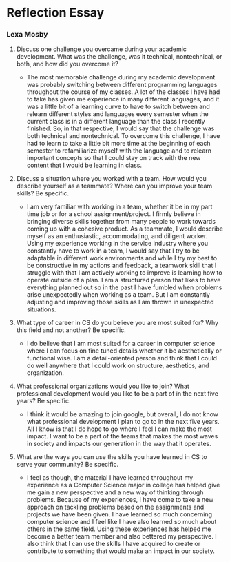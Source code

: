 # Reflection Essay
### Lexa Mosby

1. Discuss one challenge you overcame during your academic development. What was the challenge, was it technical, nontechnical, or both, and how did you overcome it?
    *	The most memorable challenge during my academic development was probably switching between different programming languages throughout the course of my classes.  A lot of the classes I have had to take has given me experience in many different languages, and it was a little bit of a learning curve to have to switch between and relearn different styles and languages every semester when the current class is in a different language than the class I recently finished. So, in that respective, I would say that the challenge was both technical and nontechnical. To overcome this challenge, I have had to learn to take a little bit more time at the beginning of each semester to refamiliarize myself with the language and to relearn important concepts so that I could stay on track with the new content that I would be learning in class.

2. Discuss a situation where you worked with a team. How would you describe yourself as a teammate? Where can you improve your team skills? Be specific.
    *	I am very familiar with working in a team, whether it be in my part time job or for a school assignment/project. I firmly believe in bringing diverse skills together from many people to work towards coming up with a cohesive product. As a teammate, I would describe myself as an enthusiastic, accommodating, and diligent worker. Using my experience working in the service industry where you constantly have to work in a team, I would say that I try to be adaptable in different work environments and while I try my best to be constructive in my actions and feedback, a teamwork skill that I struggle with that I am actively working to improve is learning how to operate outside of a plan. I am a structured person that likes to have everything planned out so in the past I have fumbled when problems arise unexpectedly when working as a team. But I am constantly adjusting and improving those skills as I am thrown in unexpected situations.

3. What type of career in CS do you believe you are most suited for? Why this field and not another? Be specific.
    * I do believe that I am most suited for a career in computer science where I can focus on fine tuned details whether it be aesthetically or functional wise. I am a detail-oriented person and think that I could do well anywhere that I could work on structure, aesthetics, and organization. 

4. What professional organizations would you like to join? What professional development would you like to be a part of in the next five years? Be specific.
    *	I think it would be amazing to join google, but overall, I do not know what professional development I plan to go to in the next five years. All I know is that I do hope to go where I feel I can make the most impact. I want to be a part of the teams that makes the most waves in society and impacts our generation in the way that it operates. 

5. What are the ways you can use the skills you have learned in CS to serve your community? Be specific.
    * I feel as though, the material I have learned throughout my experience as a Computer Science major in college has helped give me gain a new perspective and a new way of thinking through problems. Because of my experiences, I have come to take a new approach on tackling problems based on the assignments and projects we have been given. I have learned so much concerning computer science and I feel like I have also learned so much about others in the same field. Using these experiences has helped me become a better team member and also bettered my perspective. I also think that I can use the skills I have acquired to create or contribute to something that would make an impact in our society. 
